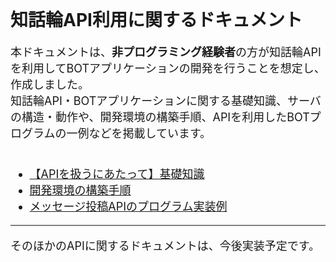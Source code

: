 <br>

# 知話輪API利用に関するドキュメント

<font size="4">

本ドキュメントは、**非プログラミング経験者**の方が知話輪APIを利用してBOTアプリケーションの開発を行うことを想定し、作成しました。  
知話輪API・BOTアプリケーションに関する基礎知識、サーバの構造・動作や、開発環境の構築手順、APIを利用したBOTプログラムの一例などを掲載しています。  
<br>


- [【APIを扱うにあたって】基礎知識](.document/APIcomponent.md)
- [開発環境の構築手順](./document/post_message/build_environment.md)
- [メッセージ投稿APIのプログラム実装例](./document/post_message/post_message.md)

---

そのほかのAPIに関するドキュメントは、今後実装予定です。
